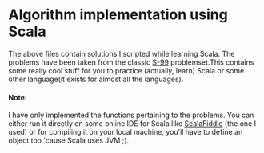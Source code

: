 # Algorithm implementation using Scala
The above files contain solutions I scripted while learning Scala.
The problems have been taken from the classic [S-99](http://aperiodic.net/phil/scala/s-99/) problemset.This contains some really
cool stuff for you to practice (actually, learn) Scala or some other language(it exists for almost all the languages).

#### Note:
I have only implemented the functions pertaining to the problems. You can either run it directly on some online IDE for Scala
like [ScalaFiddle](https://scalafiddle.io/) (the one I used) or for compiling it on your local machine, you'll have to define an 
object too 'cause Scala uses JVM ;).
